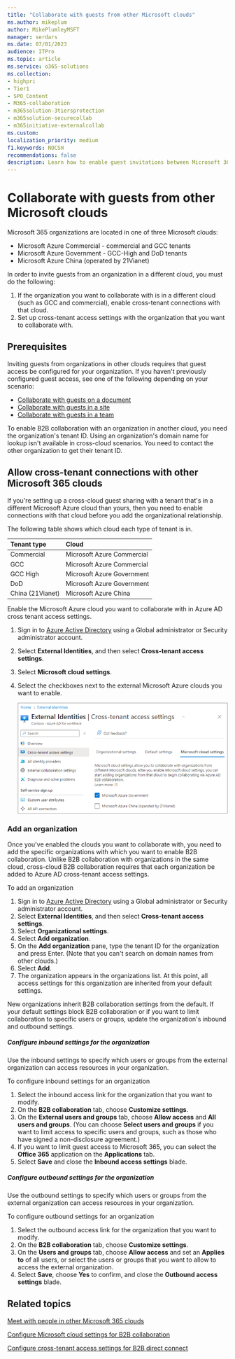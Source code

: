 ```yaml
---
title: "Collaborate with guests from other Microsoft clouds"
ms.author: mikeplum
author: MikePlumleyMSFT
manager: serdars
ms.date: 07/01/2023
audience: ITPro
ms.topic: article
ms.service: o365-solutions
ms.collection:
- highpri
- Tier1
- SPO_Content
- M365-collaboration
- m365solution-3tiersprotection
- m365solution-securecollab
- m365initiative-externalcollab
ms.custom: 
localization_priority: medium
f1.keywords: NOCSH
recommendations: false
description: Learn how to enable guest invitations between Microsoft 365 clouds (such as commercial and DoD).
---
```


# Collaborate with guests from other Microsoft clouds

Microsoft 365 organizations are located in one of three Microsoft clouds:

- Microsoft Azure Commercial - commercial and GCC tenants
- Microsoft Azure Government - GCC-High and DoD tenants
- Microsoft Azure China (operated by 21Vianet)

In order to invite guests from an organization in a different cloud, you must do the following:
1. If the organization you want to collaborate with is in a different cloud (such as GCC and commercial), enable cross-tenant connections with that cloud.
1. Set up cross-tenant access settings with the organization that you want to collaborate with.

## Prerequisites

Inviting guests from organizations in other clouds requires that guest access be configured for your organization. If you haven't previously configured guest access, see one of the following depending on your scenario:
- [Collaborate with guests on a document](collaborate-on-documents)
- [Collaborate with guests in a site](collaborate-in-site.md)
- [Collaborate with guests in a team](collaborate-as-team.md)

To enable B2B collaboration with an organization in another cloud, you need the organization's tenant ID. Using an organization's domain name for lookup isn't available in cross-cloud scenarios. You need to contact the other organization to get their tenant ID.

## Allow cross-tenant connections with other Microsoft 365 clouds

If you're setting up a cross-cloud guest sharing with a tenant that's in a different Microsoft Azure cloud than yours, then you need to enable connections with that cloud before you add the organizational relationship.

The following table shows which cloud each type of tenant is in.

|Tenant type|Cloud|
|:----------|:----|
|Commercial|Microsoft Azure Commercial|
|GCC|Microsoft Azure Commercial|
|GCC High|Microsoft Azure Government|
|DoD|Microsoft Azure Government|
|China (21Vianet)|Microsoft Azure China|

Enable the Microsoft Azure cloud you want to collaborate with in Azure AD cross tenant access settings.

1. Sign in to [Azure Active Directory](https://aad.portal.azure.com) using a Global administrator or Security administrator account.
1. Select **External Identities**, and then select **Cross-tenant access settings**.
1. Select **Microsoft cloud settings**.
1. Select the checkboxes next to the external Microsoft Azure clouds you want to enable.

   ![Screenshot showing Microsoft cloud settings.](../media/cross-cloud-settings.png)

### Add an organization

Once you've enabled the clouds you want to collaborate with, you need to add the specific organizations with which you want to enable B2B collaboration. Unlike B2B collaboration with organizations in the same cloud, cross-cloud B2B collaboration requires that each organization be added to Azure AD cross-tenant access settings.

To add an organization
1. Sign in to [Azure Active Directory](https://aad.portal.azure.com) using a Global administrator or Security administrator account.
1. Select **External Identities**, and then select **Cross-tenant access settings**.
1. Select **Organizational settings**.
1. Select **Add organization**.
1. On the **Add organization** pane, type the tenant ID for the organization and press Enter. (Note that you can't search on domain names from other clouds.)
1. Select **Add**.
1. The organization appears in the organizations list. At this point, all access settings for this organization are inherited from your default settings.

New organizations inherit B2B collaboration settings from the default. If your default settings block B2B collaboration or if you want to limit collaboration to specific users or groups, update the organization's inbound and outbound settings.

##### Configure inbound settings for the organization

Use the inbound settings to specify which users or groups from the external organization can access resources in your organization.

To configure inbound settings for an organization
1. Select the inbound access link for the organization that you want to modify.
1. On the **B2B collaboration** tab, choose **Customize settings**.
1. On the **External users and groups** tab, choose **Allow access** and **All <organization> users and groups**. (You can choose **Select <organization> users and groups** if you want to limit access to specific users and groups, such as those who have signed a non-disclosure agreement.)
1. If you want to limit guest access to Microsoft 365, you can select the **Office 365** application on the **Applications** tab.
1. Select **Save** and close the **Inbound access settings** blade.

##### Configure outbound settings for the organization

Use the outbound settings to specify which users or groups from the external organization can access resources in your organization.

To configure outbound settings for an organization
1. Select the outbound access link for the organization that you want to modify.
1. On the **B2B collaboration** tab, choose **Customize settings**.
1. On the **Users and groups** tab, choose **Allow access** and set an **Applies to** of all users, or select the users or groups that you want to allow to access the external organization.
1. Select **Save**, choose **Yes** to confirm, and close the **Outbound access settings** blade.

## Related topics

[Meet with people in other Microsoft 365 clouds](/microsoftteams/cross-cloud-meetings)

[Configure Microsoft cloud settings for B2B collaboration](/azure/active-directory/external-identities/cross-cloud-settings)

[Configure cross-tenant access settings for B2B direct connect](/azure/active-directory/external-identities/cross-tenant-access-settings-b2b-direct-connect)

